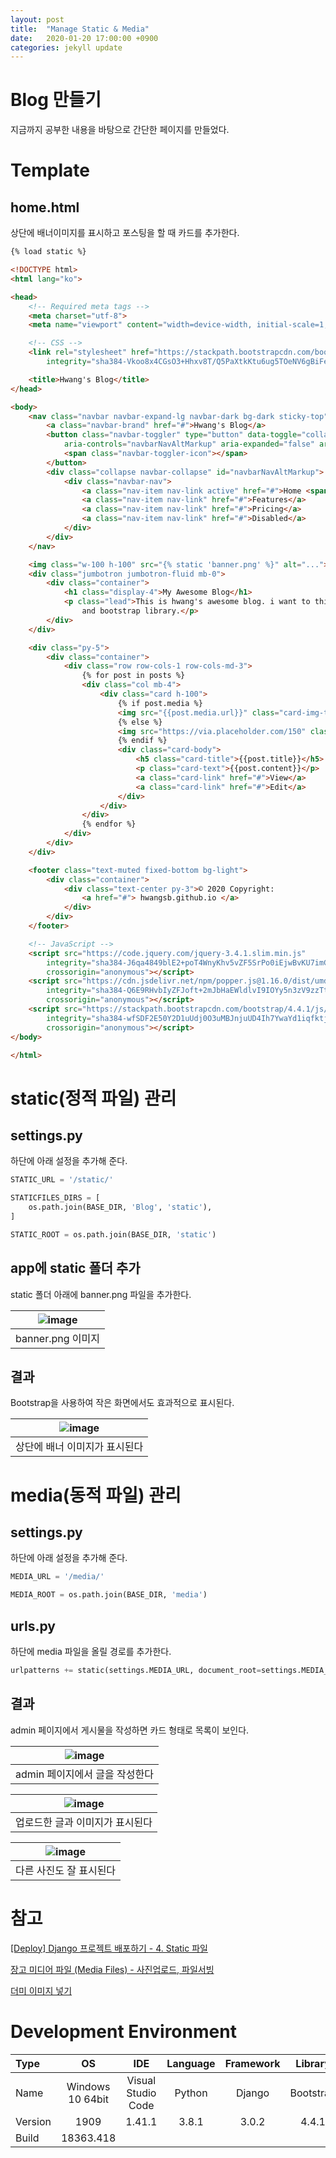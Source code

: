 ```yaml
---
layout: post
title:  "Manage Static & Media"
date:   2020-01-20 17:00:00 +0900
categories: jekyll update
---
```

# Blog 만들기
지금까지 공부한 내용을 바탕으로 간단한 페이지를 만들었다.


# Template
## home.html
상단에 배너이미지를 표시하고 포스팅을 할 때 카드를 추가한다.
```html
{% load static %}

<!DOCTYPE html>
<html lang="ko">

<head>
    <!-- Required meta tags -->
    <meta charset="utf-8">
    <meta name="viewport" content="width=device-width, initial-scale=1, shrink-to-fit=no">

    <!-- CSS -->
    <link rel="stylesheet" href="https://stackpath.bootstrapcdn.com/bootstrap/4.4.1/css/bootstrap.min.css"
        integrity="sha384-Vkoo8x4CGsO3+Hhxv8T/Q5PaXtkKtu6ug5TOeNV6gBiFeWPGFN9MuhOf23Q9Ifjh" crossorigin="anonymous">

    <title>Hwang's Blog</title>
</head>

<body>
    <nav class="navbar navbar-expand-lg navbar-dark bg-dark sticky-top">
        <a class="navbar-brand" href="#">Hwang's Blog</a>
        <button class="navbar-toggler" type="button" data-toggle="collapse" data-target="#navbarNavAltMarkup"
            aria-controls="navbarNavAltMarkup" aria-expanded="false" aria-label="Toggle navigation">
            <span class="navbar-toggler-icon"></span>
        </button>
        <div class="collapse navbar-collapse" id="navbarNavAltMarkup">
            <div class="navbar-nav">
                <a class="nav-item nav-link active" href="#">Home <span class="sr-only">(current)</span></a>
                <a class="nav-item nav-link" href="#">Features</a>
                <a class="nav-item nav-link" href="#">Pricing</a>
                <a class="nav-item nav-link" href="#">Disabled</a>
            </div>
        </div>
    </nav>

    <img class="w-100 h-100" src="{% static 'banner.png' %}" alt="...">
    <div class="jumbotron jumbotron-fluid mb-0">
        <div class="container">
            <h1 class="display-4">My Awesome Blog</h1>
            <p class="lead">This is hwang's awesome blog. i want to this text long, this project used django framework
                and bootstrap library.</p>
        </div>
    </div>

    <div class="py-5">
        <div class="container">
            <div class="row row-cols-1 row-cols-md-3">
                {% for post in posts %}
                <div class="col mb-4">
                    <div class="card h-100">
                        {% if post.media %}
                        <img src="{{post.media.url}}" class="card-img-top" alt="...">
                        {% else %}
                        <img src="https://via.placeholder.com/150" class="card-img-top" alt="...">
                        {% endif %}
                        <div class="card-body">
                            <h5 class="card-title">{{post.title}}</h5>
                            <p class="card-text">{{post.content}}</p>
                            <a class="card-link" href="#">View</a>
                            <a class="card-link" href="#">Edit</a>
                        </div>
                    </div>
                </div>
                {% endfor %}
            </div>
        </div>
    </div>

    <footer class="text-muted fixed-bottom bg-light">
        <div class="container">
            <div class="text-center py-3">© 2020 Copyright:
                <a href="#"> hwangsb.github.io </a>
            </div>
        </div>
    </footer>

    <!-- JavaScript -->
    <script src="https://code.jquery.com/jquery-3.4.1.slim.min.js"
        integrity="sha384-J6qa4849blE2+poT4WnyKhv5vZF5SrPo0iEjwBvKU7imGFAV0wwj1yYfoRSJoZ+n"
        crossorigin="anonymous"></script>
    <script src="https://cdn.jsdelivr.net/npm/popper.js@1.16.0/dist/umd/popper.min.js"
        integrity="sha384-Q6E9RHvbIyZFJoft+2mJbHaEWldlvI9IOYy5n3zV9zzTtmI3UksdQRVvoxMfooAo"
        crossorigin="anonymous"></script>
    <script src="https://stackpath.bootstrapcdn.com/bootstrap/4.4.1/js/bootstrap.min.js"
        integrity="sha384-wfSDF2E50Y2D1uUdj0O3uMBJnjuUD4Ih7YwaYd1iqfktj0Uod8GCExl3Og8ifwB6"
        crossorigin="anonymous"></script>
</body>

</html>
```


# static(정적 파일) 관리
## settings.py
하단에 아래 설정을 추가해 준다.

```python
STATIC_URL = '/static/'

STATICFILES_DIRS = [
    os.path.join(BASE_DIR, 'Blog', 'static'),
]

STATIC_ROOT = os.path.join(BASE_DIR, 'static')
```


## app에 static 폴더 추가
static 폴더 아래에 banner.png 파일을 추가한다.

| ![image](https://hwangsb.github.io/assets/images/2020-01-20-django-static-and-media/django_static_and_media_0.png) |
|:--:|
| banner.png 이미지 |


## 결과
Bootstrap을 사용하여 작은 화면에서도 효과적으로 표시된다.

| ![image](https://hwangsb.github.io/assets/images/2020-01-20-django-static-and-media/django_static_and_media_1.png) |
|:--:|
| 상단에 배너 이미지가 표시된다 |


# media(동적 파일) 관리
## settings.py
하단에 아래 설정을 추가해 준다.

```python
MEDIA_URL = '/media/'

MEDIA_ROOT = os.path.join(BASE_DIR, 'media')
```


## urls.py
하단에 media 파일을 올릴 경로를 추가한다.

```python
urlpatterns += static(settings.MEDIA_URL, document_root=settings.MEDIA_ROOT)
```


## 결과
admin 페이지에서 게시물을 작성하면 카드 형태로 목록이 보인다.

| ![image](https://hwangsb.github.io/assets/images/2020-01-20-django-static-and-media/django_static_and_media_2.png) |
|:--:|
| admin 페이지에서 글을 작성한다 |

| ![image](https://hwangsb.github.io/assets/images/2020-01-20-django-static-and-media/django_static_and_media_3.png) |
|:--:|
| 업로드한 글과 이미지가 표시된다 |

| ![image](https://hwangsb.github.io/assets/images/2020-01-20-django-static-and-media/django_static_and_media_4.png) |
|:--:|
| 다른 사진도 잘 표시된다 |


# 참고
[[Deploy] Django 프로젝트 배포하기 - 4. Static 파일](https://nachwon.github.io/django-deploy-4-static/)

[장고 미디어 파일 (Media Files) - 사진업로드, 파일서빙](https://wayhome25.github.io/django/2017/05/10/media-file/)

[더미 이미지 넣기](https://placeholder.com/)


# Development Environment

| Type | OS | IDE | Language | Framework | Library |
|:--|:--:|:--:|:--:|:--:|:--:|
| Name | Windows 10 64bit | Visual Studio Code | Python | Django | Bootstrap |
| Version | 1909 | 1.41.1 | 3.8.1 | 3.0.2 | 4.4.1 |
| Build | 18363.418 |
